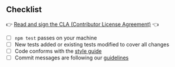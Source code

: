 <!--
Please provide a high-level description of the changes made by your pull request.

Include references to all related GitHub issues and other pull requests, for example:

Fixes #123
Implements #254
See also #23
-->

## Checklist

👉 [Read and sign the CLA (Contributor License Agreement)](https://cla.strongloop.com/agreements/strongloop/loopback-connector-db2) 👈

- [ ] `npm test` passes on your machine
- [ ] New tests added or existing tests modified to cover all changes
- [ ] Code conforms with the [style guide](https://loopback.io/doc/en/contrib/style-guide-es6.html)
- [ ] Commit messages are following our [guidelines](https://loopback.io/doc/en/contrib/git-commit-messages.html)
